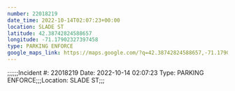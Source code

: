 ```yaml
---
number: 22018219
date_time: 2022-10-14T02:07:23+00:00
location: SLADE ST
latitude: 42.38742824588657
longitude: -71.17902327397458
type: PARKING ENFORCE
google_maps_link: https://maps.google.com/?q=42.38742824588657,-71.17902327397458
---
```


;;;;;;Incident #: 22018219  Date: 2022-10-14 02:07:23   Type: PARKING ENFORCE;;;Location: SLADE ST;;;
